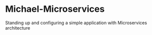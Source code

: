 # Michael-Microservices
Standing up and configuring a simple application with Microservices architecture
